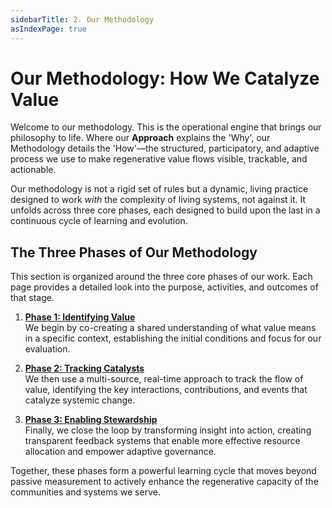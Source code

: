 ```yaml
---
sidebarTitle: 2. Our Methodology
asIndexPage: true
---
```

# **Our Methodology: How We Catalyze Value**

Welcome to our methodology. This is the operational engine that brings our philosophy to life. Where our **Approach** explains the 'Why', our Methodology details the 'How'—the structured, participatory, and adaptive process we use to make regenerative value flows visible, trackable, and actionable.

Our methodology is not a rigid set of rules but a dynamic, living practice designed to work _with_ the complexity of living systems, not against it. It unfolds across three core phases, each designed to build upon the last in a continuous cycle of learning and evolution.

## **The Three Phases of Our Methodology**

This section is organized around the three core phases of our work. Each page provides a detailed look into the purpose, activities, and outcomes of that stage.

1. **[Phase 1: Identifying Value](obsidian://open?vault=New&file=content%2Fprocesses%2Fevaluation%2F2.%20Our%20Methodology%2Fa.%20Identifying%20Value)**  
    We begin by co-creating a shared understanding of what value means in a specific context, establishing the initial conditions and focus for our evaluation.
    
2. **[Phase 2: Tracking Catalysts](obsidian://open?vault=New&file=content%2Fprocesses%2Fevaluation%2F2.%20Our%20Methodology%2Fb.%20Tracking%20Catalysts)**  
    We then use a multi-source, real-time approach to track the flow of value, identifying the key interactions, contributions, and events that catalyze systemic change.
    
3. **[Phase 3: Enabling Stewardship](obsidian://open?vault=New&file=content%2Fprocesses%2Fevaluation%2F2.%20Our%20Methodology%2Fc.%20Enabling%20Stewardship)**  
    Finally, we close the loop by transforming insight into action, creating transparent feedback systems that enable more effective resource allocation and empower adaptive governance.
    

Together, these phases form a powerful learning cycle that moves beyond passive measurement to actively enhance the regenerative capacity of the communities and systems we serve.

